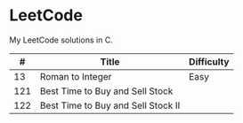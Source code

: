 # LeetCode

My LeetCode solutions in C. 

| #		| Title		                			| Difficulty |
| -----	| -------------------------------------	| ---------- |
| 13	| Roman to Integer             			| Easy		 |
| 121	| Best Time to Buy and Sell Stock		| |
| 122	| Best Time to Buy and Sell Stock II	| |
